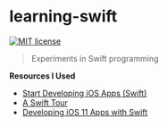 # learning-swift

[![MIT license](https://img.shields.io/github/license/noahbass/learning-swift.svg)](http://opensource.org/licenses/MIT)

> Experiments in Swift programming

__Resources I Used__

* [Start Developing iOS Apps (Swift)](https://developer.apple.com/library/content/referencelibrary/GettingStarted/DevelopiOSAppsSwift/)
* [A Swift Tour](https://developer.apple.com/library/content/documentation/Swift/Conceptual/Swift_Programming_Language/GuidedTour.html#//apple_ref/doc/uid/TP40014097-CH2-ID1)
* [Developing iOS 11 Apps with Swift](https://itunes.apple.com/us/podcast/developing-ios-11-apps-with-swift/id1315130780)

